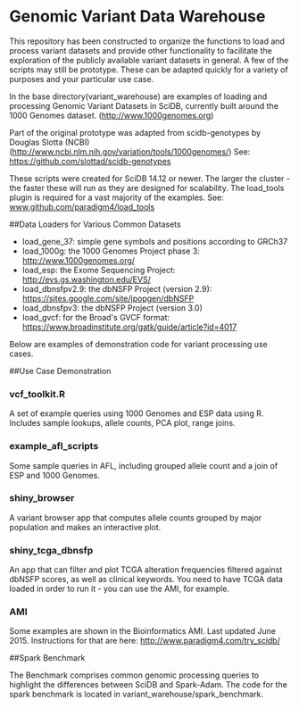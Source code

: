 Genomic Variant Data Warehouse
=========

This repository has been constructed to organize the functions to load and process variant datasets and provide other functionality to facilitate the exploration of the publicly available variant datasets in general. A few of the scripts may still be prototype. These can be adapted quickly for a variety of purposes and your particular use case. 

In the base directory(variant_warehouse) are examples of loading and processing Genomic Variant Datasets in SciDB, currently built around the 1000 Genomes dataset. (http://www.1000genomes.org)

Part of the original prototype was adapted from scidb-genotypes by Douglas Slotta (NCBI)
(http://www.ncbi.nlm.nih.gov/variation/tools/1000genomes/)
See: https://github.com/slottad/scidb-genotypes

These scripts were created for SciDB 14.12 or newer. The larger the cluster - the faster these will run as they are designed for scalability. The load_tools plugin is required for a vast majority of the examples. See: www.github.com/paradigm4/load_tools

##Data Loaders for Various Common Datasets

 * load_gene_37: simple gene symbols and positions according to GRCh37
 * load_1000g: the 1000 Genomes Project phase 3: http://www.1000genomes.org/
 * load_esp: the Exome Sequencing Project: http://evs.gs.washington.edu/EVS/
 * load_dbnsfpv2.9: the dbNSFP Project (version 2.9): https://sites.google.com/site/jpopgen/dbNSFP
 * load_dbnsfpv3: the dbNSFP Project (version 3.0)
 * load_gvcf: for the Broad's GVCF format: https://www.broadinstitute.org/gatk/guide/article?id=4017

Below are examples of demonstration code for variant processing use cases. 

##Use Case Demonstration

### vcf_toolkit.R
A set of example queries using 1000 Genomes and ESP data using R. Includes sample lookups, allele counts, PCA plot, range joins.

### example_afl_scripts
Some sample queries in AFL, including grouped allele count and a join of ESP and 1000 Genomes.

### shiny_browser
A variant browser app that computes allele counts grouped by major population and makes an interactive plot.

### shiny_tcga_dbnsfp
An app that can filter and plot TCGA alteration frequencies filtered against dbNSFP scores, as well as clinical keywords. You need to have TCGA data loaded in order to run it - you can use the AMI, for example.

### AMI
Some examples are shown in the Bioinformatics AMI. Last updated June 2015. Instructions for that are here: http://www.paradigm4.com/try_scidb/

##Spark Benchmark

The Benchmark comprises common genomic processing queries to highlight the differences between SciDB and Spark-Adam.  The code for the spark benchmark is located in variant_warehouse/spark_benchmark.

